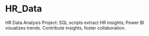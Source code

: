# HR_Data
HR Data Analysis Project: SQL scripts extract HR insights; Power BI visualizes trends. Contribute insights, foster collaboration.

